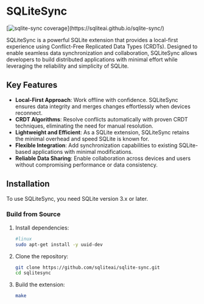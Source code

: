 # SQLiteSync

[![sqlite-sync coverage](https://img.shields.io/badge/dynamic/regex?url=https%3A%2F%2Fsqliteai.github.io%2Fsqlite-sync%2F&search=%3Ctd%20class%3D%22headerItem%22%3EFunctions%3A%3C%5C%2Ftd%3E%5Cs*%3Ctd%20class%3D%22headerCovTableEntryHi%22%3E(%5B%5Cd.%5D%2B)%26nbsp%3B%25%3C%5C%2Ftd%3E&replace=%241%25&label=coverage&labelColor=rgb(85%2C%2085%2C%2085)%3B&color=rgb(167%2C%20252%2C%20157)%3B&link=https%3A%2F%2Fsqliteai.github.io%2Fsqlite-sync%2F)](https://sqliteai.github.io/sqlite-sync/)

SQLiteSync is a powerful SQLite extension that provides a local-first experience using Conflict-Free Replicated Data Types (CRDTs). Designed to enable seamless data synchronization and collaboration, SQLiteSync allows developers to build distributed applications with minimal effort while leveraging the reliability and simplicity of SQLite.

## Key Features

- **Local-First Approach**: Work offline with confidence. SQLiteSync ensures data integrity and merges changes effortlessly when devices reconnect.
- **CRDT Algorithms**: Resolve conflicts automatically with proven CRDT techniques, eliminating the need for manual resolution.
- **Lightweight and Efficient**: As a SQLite extension, SQLiteSync retains the minimal overhead and speed SQLite is known for.
- **Flexible Integration**: Add synchronization capabilities to existing SQLite-based applications with minimal modifications.
- **Reliable Data Sharing**: Enable collaboration across devices and users without compromising performance or data consistency.

## Installation

To use SQLiteSync, you need SQLite version 3.x or later.

### Build from Source

1. Install dependencies:

   ```bash
   #linux
   sudo apt-get install -y uuid-dev
   ```

2. Clone the repository:

   ```bash
   git clone https://github.com/sqliteai/sqlite-sync.git
   cd sqlitesync
   ```

3. Build the extension:

   ```bash
   make
   ```
